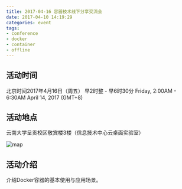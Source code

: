 ```yaml
---
title: 2017-04-16 容器技术线下分享交流会
date: 2017-04-10 14:19:29
categories: event
tags:
- conference
- docker
- container
- offline
---
```

## 活动时间

北京时间2017年4月16日（周五） 早2时整 - 早6时30分
Friday, 2:00AM - 6:30AM April 14, 2017 (GMT+8)

## 活动地点

云南大学呈贡校区敬宾楼3楼（信息技术中心云桌面实验室）

![map](https://ooo.0o0.ooo/2017/04/17/58f477b068934.png)


## 活动介绍

介绍Docker容器的基本使用与应用场景。
